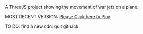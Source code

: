 A ThreeJS project showing the movement of war jets on a plane.

MOST RECENT VERSION: [Please Click here to Play](https://rawcdn.githack.com/alperenbutun/free-time-project/f3f5ec8/index.html)

TO DO: find a new cdn: quit githack
